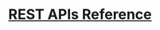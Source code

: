 # [REST APIs Reference](https://docs.google.com/spreadsheets/d/13qWjCtR2rn4GCYiB_G5wA1fSsvUHCw-JNWnl9lpM9u8/edit?usp=sharing "REST APIs Reference")
